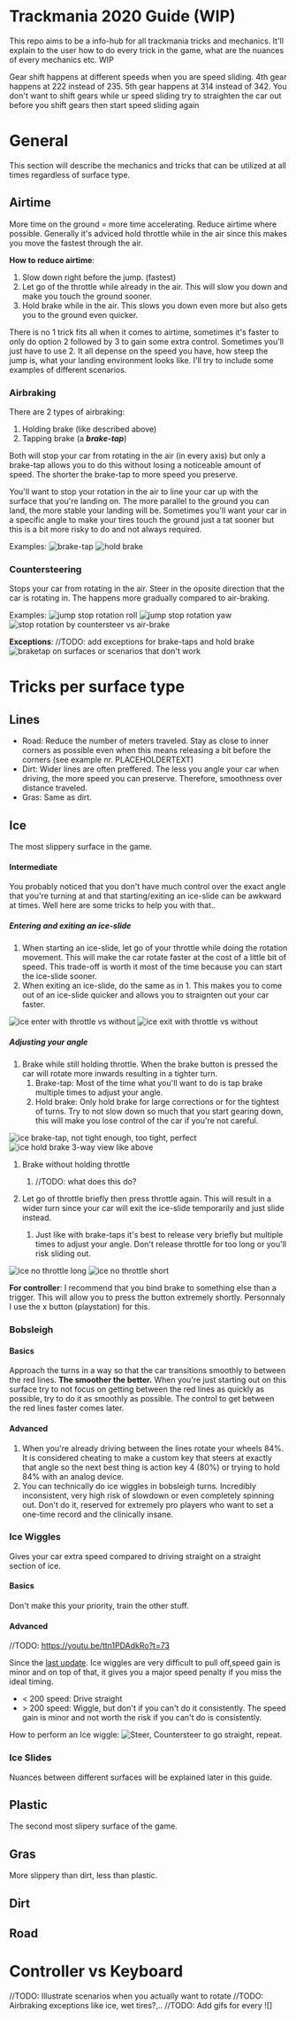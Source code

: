 # Trackmania 2020 Guide (WIP)
This repo aims to be a info-hub for all trackmania tricks and mechanics. It'll explain to the user how to do every trick in the game, what are the nuances of every mechanics etc. WIP

Gear shift happens at different speeds when you are speed sliding. 4th gear happens at 222 instead of 235. 5th gear happens at 314 instead of 342. You don't want to shift gears while ur speed sliding try to straighten the car out before you shift gears then start speed sliding again

# General
This section will describe the mechanics and tricks that can be utilized at all times regardless of surface type.
## Airtime
More time on the ground = more time accelerating. Reduce airtime where possible. 
Generally it's adviced hold throttle while in the air since this makes you move the fastest through the air.

**How to reduce airtime**:
1. Slow down right before the jump. (fastest)
2. Let go of the throttle while already in the air. This will slow you down and make you touch the ground sooner.
3. Hold brake while in the air. This slows you down even more but also gets you to the ground even quicker.

There is no 1 trick fits all when it comes to airtime, sometimes it's faster to only do option 2 followed by 3 to gain some extra control. Sometimes you'll just have to use 2. It all depense on the speed you have, how steep the jump is, what your landing environment looks like. I'll try to include some examples of different scenarios.

### Airbraking
There are 2 types of airbraking:

1. Holding brake (like described above)
2. Tapping brake (a ***brake-tap***)

Both will stop your car from rotating in the air (in every axis) but only a brake-tap allows you to do this without losing a noticeable amount of speed.
The shorter the brake-tap to more speed you preserve.

You'll want to stop your rotation in the air to line your car up with the surface that you're landing on. The more parallel to the ground you can land, the more stable your landing will be. 
Sometimes you'll want your car in a specific angle to make your tires touch the ground just a tat sooner but this is a bit more risky to do and not always required.

Examples:
![brake-tap]()
![hold brake]()

### Countersteering
Stops your car from rotating in the air.
Steer in the oposite direction that the car is rotating in.
The happens more gradually compared to air-braking.

Examples:
![jump stop rotation roll]()
![jump stop rotation yaw]()
![stop rotation by countersteer vs air-brake]()

**Exceptions**:
//TODO: add exceptions for brake-taps and hold brake
![braketap on surfaces or scenarios that don't work]()

# Tricks per surface type
## Lines

* Road: Reduce the number of meters traveled. Stay as close to inner corners as possible even when this means releasing a bit before the corners (see example nr. PLACEHOLDERTEXT)
* Dirt: Wider lines are often preffered. The less you angle your car when driving, the more speed you can preserve. Therefore, smoothness over distance traveled.
* Gras: Same as dirt. 

## Ice
The most slippery surface in the game.
#### **Intermediate**
You probably noticed that you don't have much control over the exact angle that you're turning at and that starting/exiting an ice-slide can be awkward at times. Well here are some tricks to help you with that..

##### **Entering and exiting an ice-slide**
1. When starting an ice-slide, let go of your throttle while doing the rotation movement. This will make the car rotate faster at the cost of a little bit of speed. This trade-off is worth it most of the time because you can start the ice-slide sooner.
2. When exiting an ice-slide, do the same as in 1. This makes you to come out of an ice-slide quicker and allows you to straignten out your car faster.

![ice enter with throttle vs without]()
![ice exit with throttle vs without]()

##### **Adjusting your angle**
1. Brake while still holding throttle. When the brake button is pressed the car will rotate more inwards resulting in a tighter turn.
   1. Brake-tap: Most of the time what you'll want to do is tap brake multiple times to adjust your angle.
   2. Hold brake: Only hold brake for large corrections or for the tightest of turns. Try to not slow down so much that you start gearing down, this will make you lose control of the car if you're not careful.

![ice brake-tap, not tight enough, too tight, perfect]()
![ice hold brake 3-way view like above]()

1. Brake without holding throttle
   1. //TODO: what does this do?

2. Let go of throttle briefly then press throttle again. This will result in a wider turn since your car will exit the ice-slide temporarily and just slide instead.
   1. Just like with brake-taps it's best to release very briefly but multiple times to adjust your angle. Don't release throttle for too long or you'll risk sliding out.

![ice no throttle long]()
![ice no throttle short]()


**For controller**: I recommend that you bind brake to something else than a trigger. This will allow you to press the button extremely shortly. Personnaly I use the x button (playstation) for this.
### Bobsleigh
#### **Basics**
Approach the turns in a way so that the car transitions smoothly to between the red lines. **The smoother the better.**
When you're just starting out on this surface try to not focus on getting between the red lines as quickly as possible, try to do it as smoothly as possible. The control to get between the red lines faster comes later.

#### **Advanced**
1. When you're already driving between the lines rotate your wheels 84%. It is considered cheating to make a custom key that steers at exactly that angle so the next best thing is action key 4 (80%) or trying to hold 84% with an analog device.
2. You can technically do ice wiggles in bobsleigh turns. Incredibly inconsistent, very high risk of slowdown or even completely spinning out. Don't do it, reserved for extremely pro players who want to set a one-time record and the clinically insane.

### Ice Wiggles
Gives your car extra speed compared to driving straight on a straight section of ice.

#### **Basics**
Don't make this your priority, train the other stuff.

#### **Advanced**
//TODO: https://youtu.be/ttn1PDAdkRo?t=73

Since the [last update](https://www.trackmania.com/news/7126). Ice wiggles are very difficult to pull off,speed gain is minor and on top of that, it gives you a major speed penalty if you miss the ideal timing.
* < 200 speed: Drive straight
* \> 200 speed: Wiggle, but don't if you can't do it consistently. The speed gain is minor and not worth the risk if you can't do is consistently.

How to perform an Ice wiggle:
![Steer, Countersteer to go straight, repeat.]()

### Ice Slides
Nuances between different surfaces will be explained later in this guide.

## Plastic
The second most slipery surface of the game.

## Gras
More slippery than dirt, less than plastic.

## Dirt

## Road
# Controller vs Keyboard

//TODO: Illustrate scenarios when you actually want to rotate
//TODO: Airbraking exceptions like ice, wet tires?,..
//TODO: Add gifs for every ![]
